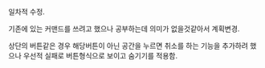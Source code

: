 일차적 수정.

기존에 있는 커맨드를 쓰려고 했으나 공부하는데 의미가 없을것같아서 계획변경.

상단의 버튼같은 경우 해당버튼이 아닌 공간을 누르면 취소를 하는 기능을 추가하려 했으나 우선적 실패로 버튼형식으로 보이고 숨기기를 적용함.
